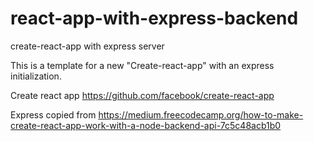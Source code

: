 # react-app-with-express-backend
create-react-app with express server

This is a template for a new "Create-react-app" with an express initialization.

Create react app
https://github.com/facebook/create-react-app

Express copied from
https://medium.freecodecamp.org/how-to-make-create-react-app-work-with-a-node-backend-api-7c5c48acb1b0

